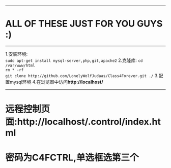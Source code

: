 ***
# ALL OF THESE JUST FOR YOU GUYS :)     
***
1.安装环境:     
`sudo apt-get install mysql-server,php,git,apache2`
2.克隆库:
`cd /var/www/html`      
`rm * -rf`      
`git clone http://github.com/LonelyWolfJudaas/Class4Forever.git ./`
3.配置mysql环境
4.在浏览器中访问**http://localhost/**
***
# 远程控制页面:**http://localhost/.control/index.html**     
# 密码为C4FCTRL,单选框选第三个
